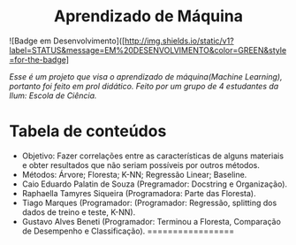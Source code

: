 <h1 align="center"> Aprendizado de Máquina </h1>

![Badge em Desenvolvimento]([http://img.shields.io/static/v1?label=STATUS&message=EM%20DESENVOLVIMENTO&color=GREEN&style=for-the-badge]

*Esse é um projeto que visa o aprendizado de máquina(Machine Learning), portanto foi feito em prol didático. Feito por um grupo de 4 estudantes da Ilum: Escola de Ciência.*

Tabela de conteúdos
=================
   * Objetivo: Fazer correlações entre as características de alguns materiais e obter resultados que não seriam possíveis por outros métodos.
   * Métodos: Árvore; Floresta; K-NN; Regressão Linear; Baseline.
   * Caio Eduardo Palatin de Souza (Pregramador: Docstring e Organização).
   * Raphaella Tamyres Siqueira (Programadora: Parte das Floresta).
   * Tiago Marques (Programador: (Programador: Regressão, splitting dos dados de treino e teste, K-NN).
   * Gustavo Alves Beneti (Programador: Terminou a Floresta, Comparação de Desempenho e Classificação).
=================
